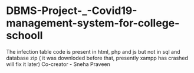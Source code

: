 # DBMS-Project-_-Covid19-management-system-for-college-schooll

The infection table code is present in html, php and js but not in sql and database zip ( it was downloded before that, presently xampp has crashed will fix it later)
Co-creator - Sneha Praveen
